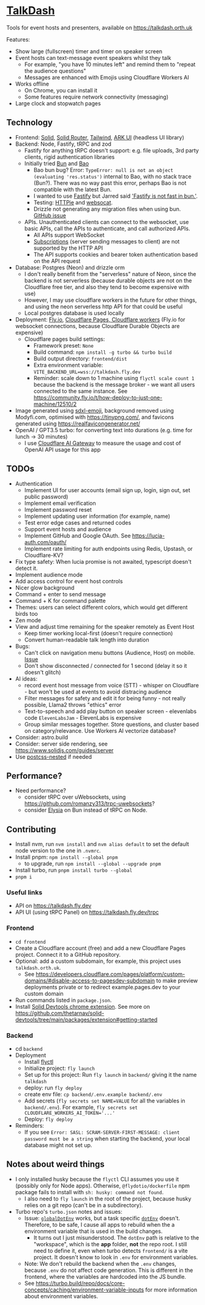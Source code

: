 # [TalkDash](https://talkdash.orth.uk)

Tools for event hosts and presenters, available on https://talkdash.orth.uk

Features:
- Show large (fullscreen) timer and timer on speaker screen
- Event hosts can text-message event speakers whilst they talk 
  - For example, "you have 10 minutes left" and remind them to "repeat the audience questions"
  - Messages are enhanced with Emojis using Cloudflare Workers AI
- Works offline 
  - On Chrome, you can install it
  - Some features require network connectivity (messaging)
- Large clock and stopwatch pages

## Technology
- Frontend: [Solid](https://tailwindcss.com/), [Solid Router](https://docs.solidjs.com/guides/how-to-guides/routing-in-solid/solid-router), [Tailwind](https://tailwindcss.com/), [ARK UI](https://ark-ui.com/) (headless UI library)
- Backend: Node, Fastify, tRPC and zod
  - Fastify for anything tRPC doesn't support: e.g. file uploads, 3rd party clients, rigid authentication libraries
  - Initially tried [Bun](https://bun.sh/) and [Bao](https://github.com/mattreid1/baojs)
    - Bao bun bug? Error: `TypeError: null is not an object (evaluating 'res.status')` internal to Bao, with no stack trace (Bun?). There was no way past this error, perhaps Bao is not compatible with the latest Bun. 
    - I wanted to use [Fastify](https://fastify.dev/) but Jarred said ['Fastify is not fast in bun.'](https://news.ycombinator.com/item?id=37800505).
    - Testing: [HTTPie](https://httpie.io/app) and [websocat](https://github.com/vi/websocat).
    - Drizzle not generating any migration files when using bun. [GitHub issue](https://github.com/drizzle-team/drizzle-kit-mirror/issues/199)
  - APIs. Unauthenticated clients can connect to the websocket, use basic APIs, call the APIs to authenticate, and call authorized APIs.
    - All APIs support WebSocket
    - [Subscriptions](https://trpc.io/docs/subscriptions) (server sending messages to client) are not supported by the HTTP API
    - The API supports cookies and bearer token authentication based on the API request
- Database: Postgres (Neon) and drizzle orm
  - I don't really benefit from the "serverless" nature of Neon, since the backend is not serverless (because durable objects are not on the Cloudflare free tier, and also they tend to become expensive with use) 
  - However, I may use cloudflare workers in the future for other things, and using the neon serverless http API for that could be useful
  - Local postgres database is used locally
- Deployment: [Fly.io](https://fly.io), [Cloudflare Pages, Cloudflare workers](https://www.cloudflare.com/en-gb/) (Fly.io for websocket connections, because Cloudflare Durable Objects are expensive)
  - Cloudflare pages build settings: 
    - Framework preset: `None`
    - Build command: `npm install -g turbo && turbo build`
    - Build output directory: `frontend/dist`
    - Extra environment variable: `VITE_BACKEND_URL=wss://talkdash.fly.dev`
    - Reminder: scale down to 1 machine using `flyctl scale count 1` because the backend is the message broker - we want all users connected to the same instance. See https://community.fly.io/t/how-deploy-to-just-one-machine/12510/2
- Image generated using [sdxl-emoji](https://replicate.com/fofr/sdxl-emoji), background removed using Modyfi.com, optimised with https://tinypng.com/, and favicons generated using https://realfavicongenerator.net/
- OpenAI / GPT3.5 turbo: for converting text into durations (e.g. time for lunch -> 30 minutes) 
  - I use [Cloudflare AI Gateway](https://developers.cloudflare.com/ai-gateway/) to measure the usage and cost of OpenAI API usage for this app

## TODOs

- Authentication
  - Implement UI for user accounts (email sign up, login, sign out, set public password)
  - Implement email verification 
  - Implement password reset
  - Implement updating user information (for example, name)
  - Test error edge cases and returned codes
  - Support event hosts and audience
  - Implement GitHub and Google OAuth. See https://lucia-auth.com/oauth/
  - Implement rate limiting for auth endpoints using Redis, Upstash, or Cloudflare-KV?
- Fix type safety: When lucia promise is not awaited, typescript doesn't detect it.
- Implement audience mode
- Add access control for event host controls
- Nicer glow background 
- Command + enter to send message
- Command + K for command palette
- Themes: users can select different colors, which would get different birds too
- Zen mode
- View and adjust time remaining for the speaker remotely as Event Host
  - Keep timer working local-first (doesn't require connection)
  - Convert human-readable talk length into duration
- Bugs:
  - Can't click on navigation menu buttons (Audience, Host) on mobile. [Issue](https://github.com/chakra-ui/ark/issues/1600)
  - Don't show disconnected / connected for 1 second (delay it so it doesn't glitch)
- AI ideas:
  - record event host message from voice (STT) - whisper on Cloudflare - but won't be used at events to avoid distracing audience
  - Filter messages for safety and edit it for being funny - not really possible, Llama2 throws "ethics" error
  - Text-to-speech and add play button on speaker screen - elevenlabs code `ElevenLabsJam` - ElevenLabs is expensive
  - Group similar messages together. Store questions, and cluster based on category/relevance. Use Workers AI vectorize database? 
- Consider: astro.build
- Consider: server side rendering, see https://www.solidjs.com/guides/server
- Use [postcss-nested](https://github.com/postcss/postcss-nested) if needed


## Performance?
- Need performance? 
  - consider tRPC over uWebsockets, using https://github.com/romanzy313/trpc-uwebsockets?
  - consider [Elysia](https://elysiajs.com/) on Bun instead of tRPC on Node.

## Contributing
- Install nvm, run `nvm install` and `nvm alias default` to set the default node version to the one in `.nvmrc`.
- Install pnpm: `npm install --global pnpm`
  - to upgrade, run `npm install --global --upgrade pnpm`
- Install turbo, run `pnpm install turbo --global`
- `pnpm i`

### Useful links
- API on https://talkdash.fly.dev
- API UI (using tRPC Panel) on https://talkdash.fly.dev/trpc

### Frontend
- `cd frontend`
- Create a Cloudflare account (free) and add a new Cloudflare Pages project. Connect it to a GitHub repository.
- Optional: add a custom subdomain, for example, this project uses `talkdash.orth.uk`.
  - See https://developers.cloudflare.com/pages/platform/custom-domains/#disable-access-to-pagesdev-subdomain to make preview deployments private or to redirect example.pages.dev to your custom domain
- Run commands listed in `package.json`.
- Install [Solid Devtools chrome extension](https://chrome.google.com/webstore/detail/solid-devtools/kmcfjchnmmaeeagadbhoofajiopoceel). See more on https://github.com/thetarnav/solid-devtools/tree/main/packages/extension#getting-started

### Backend
- cd `backend`
- Deployment
  - Install [flyctl](https://fly.io/docs/hands-on/install-flyctl/)
  - Initialize project: `fly launch`
  - Set up for this project: Run `fly launch` in `backend/` giving it the name `talkdash`
  - deploy: run `fly deploy`
  - create env file: `cp backend/.env.example backend/.env`
  - Add secrets (`fly secrets set NAME=VALUE` for all the variables in `backend/.env`). For example, `fly secrets set CLOUDFLARE_WORKERS_AI_TOKEN='...'`
  - Deploy: `fly deploy`
- Reminders:
  - If you see `Error: SASL: SCRAM-SERVER-FIRST-MESSAGE: client password must be a string` when starting the backend, your local database might not set up.

## Notes about weird things
- I only installed husky because the `flyctl` CLI assumes you use it (possibly only for Node apps). Otherwise, `@flydotio/dockerfile` npm package fails to install with `sh: husky: command not found`.
  - I also need to `fly launch` in the root of the project, because husky relies on a git repo (can't be in a subdirectory).
- Turbo repo's `turbo.json` notes and issues:
  - Issue: [`globalDotEnv`](https://turbo.build/repo/docs/reference/configuration#globaldotenv) works, but a task specific [`dotEnv`](https://turbo.build/repo/docs/reference/configuration#dotenv) doesn't. Therefore, to be safe, I cause all apps to rebuild when the a environment variable that is used in the build changes.
    - It turns out I just misunderstood. The `dotEnv` path is relative to the "workspace", which is the **app** folder, **not** the repo root. I still need to define it, even when turbo detects `frontend/` is a vite project. It doesn't know to look in `.env` for environment variables.
  - Note: We don't rebuild the backend when the `.env` changes, because `.env` do not affect code generation. This is different in the frontend, where the variables are hardcoded into the JS bundle.
  - See https://turbo.build/repo/docs/core-concepts/caching/environment-variable-inputs for more information about environment variables.